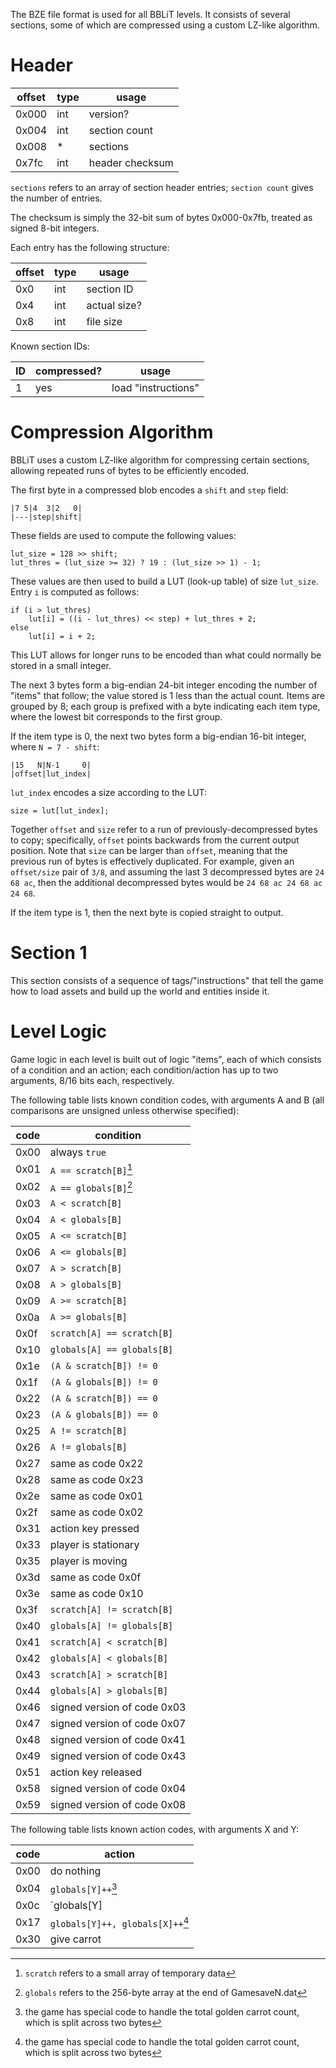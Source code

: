 
The BZE file format is used for all BBLiT levels. It consists of several
sections, some of which are compressed using a custom LZ-like algorithm.

# Header

| offset | type | usage           |
|--------|------|-----------------|
| 0x000  | int  | version?        |
| 0x004  | int  | section count   |
| 0x008  | *    | sections        |
| 0x7fc  | int  | header checksum |

`sections` refers to an array of section header entries; `section count` gives
the number of entries.

The checksum is simply the 32-bit sum of bytes 0x000-0x7fb, treated as signed
8-bit integers.

Each entry has the following structure:

| offset | type | usage        |
|--------|------|--------------|
| 0x0    | int  | section ID   |
| 0x4    | int  | actual size? |
| 0x8    | int  | file size    |

Known section IDs:

| ID | compressed? | usage               |
|----|-------------|---------------------|
| 1  | yes         | load "instructions" |

# Compression Algorithm

BBLiT uses a custom LZ-like algorithm for compressing certain sections, allowing
repeated runs of bytes to be efficiently encoded.

The first byte in a compressed blob encodes a `shift` and `step` field:

    |7 5|4  3|2   0|
    |---|step|shift|

These fields are used to compute the following values:

    lut_size = 128 >> shift;
    lut_thres = (lut_size >= 32) ? 19 : (lut_size >> 1) - 1;

These values are then used to build a LUT (look-up table) of size `lut_size`.
Entry `i` is computed as follows:

    if (i > lut_thres)
        lut[i] = ((i - lut_thres) << step) + lut_thres + 2;
    else
        lut[i] = i + 2;

This LUT allows for longer runs to be encoded than what could normally be stored
in a small integer.

The next 3 bytes form a big-endian 24-bit integer encoding the number of "items"
that follow; the value stored is 1 less than the actual count. Items are grouped
by 8; each group is prefixed with a byte indicating each item type, where the
lowest bit corresponds to the first group.

If the item type is 0, the next two bytes form a big-endian 16-bit integer,
where `N = 7 - shift`:

    |15   N|N-1     0|
    |offset|lut_index|

`lut_index` encodes a size according to the LUT:

    size = lut[lut_index];

Together `offset` and `size` refer to a run of previously-decompressed bytes to
copy; specifically, `offset` points backwards from the current output position.
Note that `size` can be larger than `offset`, meaning that the previous run of
bytes is effectively duplicated. For example, given an `offset/size` pair of
`3/8`, and assuming the last 3 decompressed bytes are `24 68 ac`, then the
additional decompressed bytes would be `24 68 ac 24 68 ac 24 68`.

If the item type is 1, then the next byte is copied straight to output.

# Section 1

This section consists of a sequence of tags/"instructions" that tell the game
how to load assets and build up the world and entities inside it.

# Level Logic

Game logic in each level is built out of logic "items", each of which consists
of a condition and an action; each condition/action has up to two arguments,
8/16 bits each, respectively.

The following table lists known condition codes, with arguments A and B (all
comparisons are unsigned unless otherwise specified):

| code | condition                   |
|------|-----------------------------|
| 0x00 | always `true`               |
| 0x01 | `A == scratch[B]`[^1]       |
| 0x02 | `A == globals[B]`[^2]       |
| 0x03 | `A < scratch[B]`            |
| 0x04 | `A < globals[B]`            |
| 0x05 | `A <= scratch[B]`           |
| 0x06 | `A <= globals[B]`           |
| 0x07 | `A > scratch[B]`            |
| 0x08 | `A > globals[B]`            |
| 0x09 | `A >= scratch[B]`           |
| 0x0a | `A >= globals[B]`           |
| 0x0f | `scratch[A] == scratch[B]`  |
| 0x10 | `globals[A] == globals[B]`  |
| 0x1e | `(A & scratch[B]) != 0`     |
| 0x1f | `(A & globals[B]) != 0`     |
| 0x22 | `(A & scratch[B]) == 0`     |
| 0x23 | `(A & globals[B]) == 0`     |
| 0x25 | `A != scratch[B]`           |
| 0x26 | `A != globals[B]`           |
| 0x27 | same as code 0x22           |
| 0x28 | same as code 0x23           |
| 0x2e | same as code 0x01           |
| 0x2f | same as code 0x02           |
| 0x31 | action key pressed          |
| 0x33 | player is stationary        |
| 0x35 | player is moving            |
| 0x3d | same as code 0x0f           |
| 0x3e | same as code 0x10           |
| 0x3f | `scratch[A] != scratch[B]`  |
| 0x40 | `globals[A] != globals[B]`  |
| 0x41 | `scratch[A] < scratch[B]`   |
| 0x42 | `globals[A] < globals[B]`   |
| 0x43 | `scratch[A] > scratch[B]`   |
| 0x44 | `globals[A] > globals[B]`   |
| 0x46 | signed version of code 0x03 |
| 0x47 | signed version of code 0x07 |
| 0x48 | signed version of code 0x41 |
| 0x49 | signed version of code 0x43 |
| 0x51 | action key released         |
| 0x58 | signed version of code 0x04 |
| 0x59 | signed version of code 0x08 |

The following table lists known action codes, with arguments X and Y:

| code | action                           |
|------|----------------------------------|
| 0x00 | do nothing                       |
| 0x04 | `globals[Y]++`[^3]               |     
| 0x0c | `globals[Y] |= X`                |
| 0x17 | `globals[Y]++, globals[X]++`[^3] |
| 0x30 | give carrot                      |

[^1]: `scratch` refers to a small array of temporary data
[^2]: `globals` refers to the 256-byte array at the end of GamesaveN.dat
[^3]: the game has special code to handle the total golden carrot count, which
is split across two bytes

